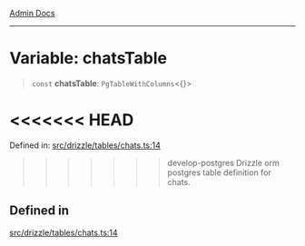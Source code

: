 [Admin Docs](/)

***

# Variable: chatsTable

> `const` **chatsTable**: `PgTableWithColumns`\<\{\}\>

<<<<<<< HEAD
=======
Defined in: [src/drizzle/tables/chats.ts:14](https://github.com/PalisadoesFoundation/talawa-api/blob/37e2d6abe1cabaa02f97a3c6c418b81e8fcb5a13/src/drizzle/tables/chats.ts#L14)

>>>>>>> develop-postgres
Drizzle orm postgres table definition for chats.

## Defined in

[src/drizzle/tables/chats.ts:14](https://github.com/NishantSinghhhhh/talawa-api/blob/ff0f1d6ae21d3428519b64e42fe3bfdff573cb6e/src/drizzle/tables/chats.ts#L14)
